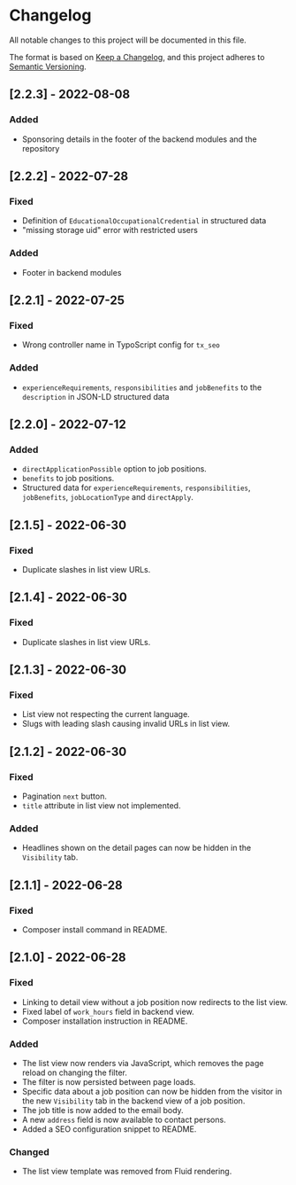 # Changelog

All notable changes to this project will be documented in this file.

The format is based on [Keep a Changelog](https://keepachangelog.com/en/1.0.0/),
and this project adheres to [Semantic Versioning](https://semver.org/spec/v2.0.0.html).

## [2.2.3] - 2022-08-08

### Added
- Sponsoring details in the footer of the backend modules and the repository

## [2.2.2] - 2022-07-28

### Fixed
- Definition of `EducationalOccupationalCredential` in structured data
- "missing storage uid" error with restricted users

### Added
- Footer in backend modules

## [2.2.1] - 2022-07-25

### Fixed
- Wrong controller name in TypoScript config for `tx_seo`

### Added
- `experienceRequirements`, `responsibilities` and `jobBenefits` to the `description` in JSON-LD structured data

## [2.2.0] - 2022-07-12

### Added
- `directApplicationPossible` option to job positions.
- `benefits` to job positions.
- Structured data for `experienceRequirements`, `responsibilities`, `jobBenefits`, `jobLocationType` and `directApply`.

## [2.1.5] - 2022-06-30

### Fixed
- Duplicate slashes in list view URLs.

## [2.1.4] - 2022-06-30

### Fixed
- Duplicate slashes in list view URLs.

## [2.1.3] - 2022-06-30

### Fixed
- List view not respecting the current language.
- Slugs with leading slash causing invalid URLs in list view.

## [2.1.2] - 2022-06-30

### Fixed
- Pagination `next` button.
- `title` attribute in list view not implemented.

### Added
- Headlines shown on the detail pages can now be hidden in the `Visibility` tab.

## [2.1.1] - 2022-06-28

### Fixed
- Composer install command in README.

## [2.1.0] - 2022-06-28

### Fixed
- Linking to detail view without a job position now redirects to the list view.
- Fixed label of `work_hours` field in backend view.
- Composer installation instruction in README.

### Added
- The list view now renders via JavaScript, which removes the page reload on changing the filter.
- The filter is now persisted between page loads.
- Specific data about a job position can now be hidden from the visitor in the new `Visibility` tab in the backend view of a job position.
- The job title is now added to the email body.
- A new `address` field is now available to contact persons.
- Added a SEO configuration snippet to README.

### Changed
- The list view template was removed from Fluid rendering.

